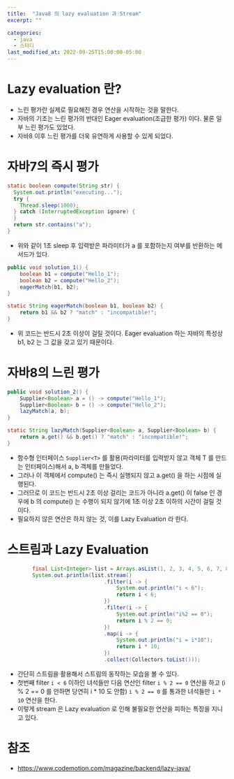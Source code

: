 ```yaml
---
title:  "Java8 의 lazy evaluation 과 Stream"
excerpt: ""

categories:
  - java
  - 스터디
last_modified_at: 2022-09-25T15:00:00-05:00
---
```



# Lazy evaluation 란?

- 느린 평가란 실제로 필요해진 경우 연산을 시작하는 것을 말한다.
- 자바의 기조는 느린 평가의 반대인 Eager evaluation(조급한 평가) 이다. 물론 일부 느린 평가도 있었다.
- 자바8 이후 느린 평가를 더욱 유연하게 사용할 수 있게 되었다.


# 자바7의 즉시 평가

```java
static boolean compute(String str) {
  System.out.println("executing...");
  try {
    Thread.sleep(1000);
  } catch (InterruptedException ignore) {
  }
  return str.contains("a");
}
```

- 위와 같이 1초 sleep 후 입력받은 파라미터가 a 를 포함하는지 여부를 반환하는 메서드가 있다.

```java
public void solution_1() {
    boolean b1 = compute("Hello_1");
    boolean b2 = compute("Hello_2");
    eagerMatch(b1, b2);
}

static String eagerMatch(boolean b1, boolean b2) {
    return b1 && b2 ? "match" : "incompatible!";
}   
```

- 위 코드는 반드시 2초 이상이 걸릴 것이다. Eager evaluation 하는 자바의 특성상 b1, b2 는 그 값을 갖고 있기 때문이다.


# 자바8의 느린 평가

```java
public void solution_2() {
    Supplier<Boolean> a = () -> compute("Hello_1");
    Supplier<Boolean> b = () -> compute("Hello_2"); 
    lazyMatch(a, b);
}

static String lazyMatch(Supplier<Boolean> a, Supplier<Boolean> b) {
    return a.get() && b.get() ? "match" : "incompatible!";
}
```

- 함수형 인터페이스 `Supplier<T>` 를 활용(파라미터를 입력받지 않고 객체 T 를 만드는 인터페이스)해서 a, b 객체를 만들었다.
- 그러나 이 객체에서 compute() 는 즉시 실행되지 않고 a.get() 을 하는 시점에 실행된다. 
- 그러므로 이 코드는 반드시 2초 이상 걸리는 코드가 아니라 a.get() 이 false 인 경우에 b 의 compute() 는 수행이 되지 않기에 1초 이상 2초 이하의 시간이 걸릴 것이다.
- 필요하지 않은 연산은 하지 않는 것, 이를 Lazy Evaluation 라 한다.


# 스트림과 Lazy Evaluation

```java
        final List<Integer> list = Arrays.asList(1, 2, 3, 4, 5, 6, 7, 8, 9, 10);
        System.out.println(list.stream()
                               .filter(i -> {
                                   System.out.println("i < 6");
                                   return i < 6;
                               })
                               .filter(i -> {
                                   System.out.println("i%2 == 0");
                                   return i % 2 == 0;
                               })
                               .map(i -> {
                                   System.out.println("i = i*10");
                                   return i * 10;
                               })
                               .collect(Collectors.toList()));
```

- 간단히 스트림을 활용해서 스트림의 동작하는 모습을 볼 수 있다.
- 첫번째 filter `i < 6` 이하인 녀석들만 다음 연산인 filter `i % 2 == 0` 연산을 하고 (i % 2 == 0 를 안하면 당연히 i * 10 도 안함) `i % 2 == 0` 를 통과한 녀석들만 `i * 10` 연산을 한다.
- 이렇게 stream 은 Lazy evaluation 로 인해 불필요한 연산을 피하는 특징을 지니고 있다.


# 참조

- https://www.codemotion.com/magazine/backend/lazy-java/